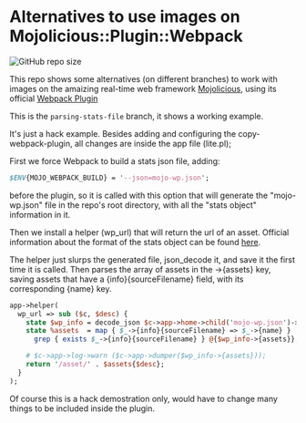 # Alternatives to use images on Mojolicious::Plugin::Webpack
![GitHub repo size](https://img.shields.io/github/repo-size/dmanto/mojo-webpack-case)

This repo shows some alternatives (on different branches) to work with images on the amaizing real-time web framework [Mojolicious](https://metacpan.org/pod/Mojolicious), using its official [Webpack Plugin](https://metacpan.org/pod/Mojolicious::Plugin::Webpack)

This is the ```parsing-stats-file``` branch, it shows a working example.

It's just a hack example. Besides adding and configuring the copy-webpack-plugin, all changes are inside the app file (lite.pl);

First we force Webpack to build a stats json file, adding:

```perl
$ENV{MOJO_WEBPACK_BUILD} = '--json=mojo-wp.json';
```

before the plugin, so it is called with this option that will generate the "mojo-wp.json" file in the repo's root directory, with all the "stats object" information in it.

Then we install a helper (wp_url) that will return the url of an asset. Official information about the format of the stats object can be found [here](https://webpack.js.org/api/stats/).

The helper just slurps the generated file, json_decode it, and save it the first time it is called. Then parses the array of assets in the ->{assets} key, saving assets that have a {info}{sourceFilename} field, with its corresponding {name} key.

```perl
app->helper(
  wp_url => sub ($c, $desc) {
    state $wp_info = decode_json $c->app->home->child('mojo-wp.json')->slurp;
    state %assets  = map { $_->{info}{sourceFilename} => $_->{name} }
      grep { exists $_->{info}{sourceFilename} } @{$wp_info->{assets}};

    # $c->app->log->warn ($c->app->dumper($wp_info->{assets}));
    return '/asset/' . $assets{$desc};
  }
);
```

Of course this is a hack demostration only, would have to change many things to be included inside the plugin.
